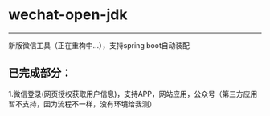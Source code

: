 # wechat-open-jdk

----------------------------
新版微信工具（正在重构中...），支持spring boot自动装配

## 已完成部分：

1.微信登录(网页授权获取用户信息)，支持APP，网站应用，公众号（第三方应用暂不支持，因为流程不一样，没有环境给我测）